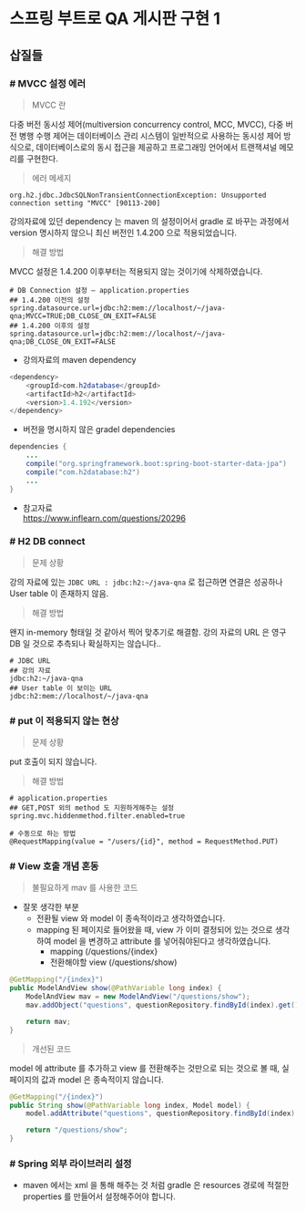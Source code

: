 # 스프링 부트로 QA 게시판 구현 1
## 삽질들

### # MVCC 설정 에러
> MVCC 란

다중 버전 동시성 제어(multiversion concurrency control, MCC, MVCC), 다중 버전 병행 수행 제어는 데이터베이스 관리 시스템이 일반적으로 사용하는 동시성 제어 방식으로, 데이터베이스로의 동시 접근을 제공하고 프로그래밍 언어에서 트랜잭셔널 메모리를 구현한다.

> 에러 메세지
```
org.h2.jdbc.JdbcSQLNonTransientConnectionException: Unsupported connection setting "MVCC" [90113-200]
```

강의자료에 있던 dependency 는 maven 의 설정이어서 gradle 로 바꾸는 과정에서 version 명시하지 않으니 최신 버전인 1.4.200 으로 적용되었습니다. 

> 해결 방법

MVCC 설정은 1.4.200 이후부터는 적용되지 않는 것이기에 삭제하였습니다.

```
# DB Connection 설정 – application.properties
## 1.4.200 이전의 설정
spring.datasource.url=jdbc:h2:mem://localhost/~/java-qna;MVCC=TRUE;DB_CLOSE_ON_EXIT=FALSE
## 1.4.200 이후의 설정
spring.datasource.url=jdbc:h2:mem://localhost/~/java-qna;DB_CLOSE_ON_EXIT=FALSE
```

- 강의자료의 maven dependency
```java
<dependency>
    <groupId>com.h2database</groupId>
    <artifactId>h2</artifactId>
    <version>1.4.192</version>
</dependency>
```
- 버전을 명시하지 않은 gradel dependencies
```java
dependencies {
    ...
    compile("org.springframework.boot:spring-boot-starter-data-jpa")
    compile("com.h2database:h2")
    ...
}
```

- 참고자료  
https://www.inflearn.com/questions/20296


### # H2 DB connect

> 문제 상황

강의 자료에 있는 `JDBC URL : jdbc:h2:~/java-qna` 로 접근하면 연결은 성공하나 User table 이 존재하지 않음.
 
> 해결 방법

왠지 in-memory 형태일 것 같아서 찍어 맞추기로 해결함.
강의 자료의 URL 은 영구 DB 일 것으로 추측되나 확실하지는 않습니다..

```
# JDBC URL
## 강의 자료
jdbc:h2:~/java-qna
## User table 이 보이는 URL
jdbc:h2:mem://localhost/~/java-qna
```

### # put 이 적용되지 않는 현상

> 문제 상황

put 호출이 되지 않습니다.

> 해결 방법

```
# application.properties
## GET,POST 외의 method 도 지원하게해주는 설정
spring.mvc.hiddenmethod.filter.enabled=true

# 수동으로 하는 방법
@RequestMapping(value = "/users/{id}", method = RequestMethod.PUT) 
```

### # View 호출 개념 혼동
> 불필요하게 mav 를 사용한 코드
- 잘못 생각한 부분
    - 전환될 view 와 model 이 종속적이라고 생각하였습니다. 
    - mapping 된 페이지로 들어왔을 때, view 가 이미 결정되어 있는 것으로 생각하여 model 을 변경하고 attribute 를 넣어줘야된다고 생각하였습니다. 
        - mapping (/questions/{index} 
        - 전환해야할 view (/questions/show) 
```java
@GetMapping("/{index}")
public ModelAndView show(@PathVariable long index) {
    ModelAndView mav = new ModelAndView("/questions/show");
    mav.addObject("questions", questionRepository.findById(index).get());

    return mav;
}
```

> 개선된 코드

model 에 attribute 를 추가하고 view 를 전환해주는 것만으로 되는 것으로 볼 때, 실 페이지의 값과 model 은 종속적이지 않습니다.     
```java
@GetMapping("/{index}")
public String show(@PathVariable long index, Model model) {
    model.addAttribute("questions", questionRepository.findById(index).get());

    return "/questions/show";
}
```

### # Spring 외부 라이브러리 설정
- maven 에서는 xml 을 통해 해주는 것 처럼 gradle 은 resources 경로에 적절한 properties 를 만들어서 설정해주어야 합니다.


